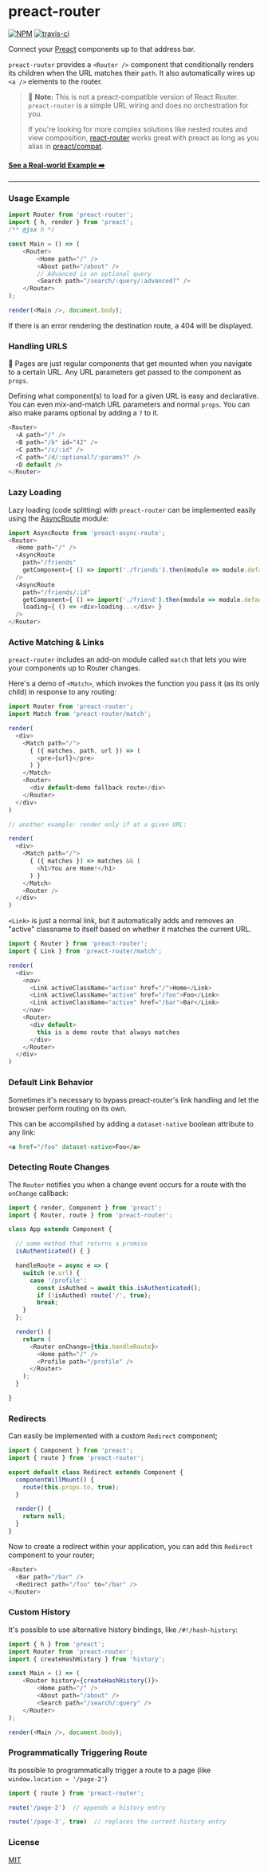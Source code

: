 # preact-router

[![NPM](https://img.shields.io/npm/v/preact-router.svg)](https://www.npmjs.com/package/preact-router)
[![travis-ci](https://travis-ci.org/developit/preact-router.svg)](https://travis-ci.org/developit/preact-router)

Connect your [Preact] components up to that address bar.

`preact-router` provides a `<Router />` component that conditionally renders its children when the URL matches their `path`. It also automatically wires up `<a />` elements to the router.

> 💁 **Note:** This is not a preact-compatible version of React Router. `preact-router` is a simple URL wiring and does no orchestration for you.
>
> If you're looking for more complex solutions like nested routes and view composition, [react-router](https://github.com/ReactTraining/react-router) works great with preact as long as you alias in [preact/compat](https://preactjs.com/guide/v10/getting-started#aliasing-react-to-preact).

#### [See a Real-world Example :arrow_right:](https://jsfiddle.net/developit/qc73v9va/)


---


### Usage Example

```js
import Router from 'preact-router';
import { h, render } from 'preact';
/** @jsx h */

const Main = () => (
	<Router>
		<Home path="/" />
		<About path="/about" />
		// Advanced is an optional query
		<Search path="/search/:query/:advanced?" />
	</Router>
);

render(<Main />, document.body);
```

If there is an error rendering the destination route, a 404 will be displayed.


### Handling URLS

:information_desk_person: Pages are just regular components that get mounted when you navigate to a certain URL.
Any URL parameters get passed to the component as `props`.

Defining what component(s) to load for a given URL is easy and declarative.
You can even mix-and-match URL parameters and normal `props`.
You can also make params optional by adding a `?` to it.

```js
<Router>
  <A path="/" />
  <B path="/b" id="42" />
  <C path="/c/:id" />
  <C path="/d/:optional?/:params?" />
  <D default />
</Router>
```


### Lazy Loading

Lazy loading (code splitting) with `preact-router` can be implemented easily using the [AsyncRoute](https://www.npmjs.com/package/preact-async-route) module:

```js
import AsyncRoute from 'preact-async-route';
<Router>
  <Home path="/" />
  <AsyncRoute
    path="/friends"
    getComponent={ () => import('./friends').then(module => module.default) }
  />
  <AsyncRoute
    path="/friends/:id"
    getComponent={ () => import('./friend').then(module => module.default) }
    loading={ () => <div>loading...</div> }
  />
</Router>
```


### Active Matching & Links

`preact-router` includes an add-on module called `match` that lets you wire your components up to Router changes.

Here's a demo of `<Match>`, which invokes the function you pass it (as its only child) in response to any routing:

```js
import Router from 'preact-router';
import Match from 'preact-router/match';

render(
  <div>
    <Match path="/">
      { ({ matches, path, url }) => (
        <pre>{url}</pre>
      ) }
    </Match>
    <Router>
      <div default>demo fallback route</div>
    </Router>
  </div>
)

// another example: render only if at a given URL:

render(
  <div>
    <Match path="/">
      { ({ matches }) => matches && (
        <h1>You are Home!</h1>
      ) }
    </Match>
    <Router />
  </div>
)
```

`<Link>` is just a normal link, but it automatically adds and removes an "active" classname to itself based on whether it matches the current URL.

```js
import { Router } from 'preact-router';
import { Link } from 'preact-router/match';

render(
  <div>
    <nav>
      <Link activeClassName="active" href="/">Home</Link>
      <Link activeClassName="active" href="/foo">Foo</Link>
      <Link activeClassName="active" href="/bar">Bar</Link>
    </nav>
    <Router>
      <div default>
        this is a demo route that always matches
      </div>
    </Router>
  </div>
)
```


### Default Link Behavior

Sometimes it's necessary to bypass preact-router's link handling and let the browser perform routing on its own.

This can be accomplished by adding a `dataset-native` boolean attribute to any link:

```html
<a href="/foo" dataset-native>Foo</a>
```

### Detecting Route Changes

The `Router` notifies you when a change event occurs for a route with the `onChange` callback:

```js
import { render, Component } from 'preact';
import { Router, route } from 'preact-router';

class App extends Component {

  // some method that returns a promise
  isAuthenticated() { }

  handleRoute = async e => {
    switch (e.url) {
      case '/profile':
        const isAuthed = await this.isAuthenticated();
        if (!isAuthed) route('/', true);
        break;
    }
  };

  render() {
    return (
      <Router onChange={this.handleRoute}>
        <Home path="/" />
        <Profile path="/profile" />
      </Router>
    );
  }

}
```

### Redirects

Can easily be implemented with a custom `Redirect` component;

```js
import { Component } from 'preact';
import { route } from 'preact-router';

export default class Redirect extends Component {
  componentWillMount() {
    route(this.props.to, true);
  }

  render() {
    return null;
  }
}
```

Now to create a redirect within your application, you can add this `Redirect` component to your router;

```js
<Router>
  <Bar path="/bar" />
  <Redirect path="/foo" to="/bar" />
</Router>
```


### Custom History

It's possible to use alternative history bindings, like `/#!/hash-history`:

```js
import { h } from 'preact';
import Router from 'preact-router';
import { createHashHistory } from 'history';

const Main = () => (
    <Router history={createHashHistory()}>
        <Home path="/" />
        <About path="/about" />
        <Search path="/search/:query" />
    </Router>
);

render(<Main />, document.body);
```

### Programmatically Triggering Route

Its possible to programmatically trigger a route to a page (like `window.location = '/page-2'`)

```js
import { route } from 'preact-router';

route('/page-2')  // appends a history entry

route('/page-3', true)  // replaces the current history entry
```

### License

[MIT]


[Preact]: https://github.com/developit/preact
[MIT]: https://choosealicense.com/licenses/mit/
